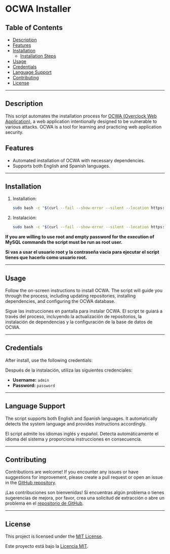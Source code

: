 # OCWA Installer

## Table of Contents
- [Description](#description)
- [Features](#features)
- [Installation](#installation)
  - [Installation Steps](#installation-steps)
- [Usage](#usage)
- [Credentials](#credentials)
- [Language Support](#language-support)
- [Contributing](#contributing)
- [License](#license)

---

## Description

This script automates the installation process for [OCWA (Overclock Web Application)](https://github.com/0x31i/OCWA), a web application intentionally designed to be vulnerable to various attacks. OCWA is a tool for learning and practicing web application security.

## Features

- Automated installation of OCWA with necessary dependencies.
- Supports both English and Spanish languages.

---

## Installation

1. Installation:
   ```bash
   sudo bash -c "$(curl --fail --show-error --silent --location https://raw.githubusercontent.com/0x31i/OCWA-Script/main/Install-OCWA.sh)"

   ```

1. Instalación:
   ```bash
   sudo bash -c "$(curl --fail --show-error --silent --location https://raw.githubusercontent.com/0x31i/OCWA-Script/main/Install-OCWA.sh)"

   ```

**If you are willing to use root and empty password for the execution of MySQL commands the script must be run as root user.**

**Si vas a usar el usuario root y la contraseña vacia para ejecutar el script tienes que hacerlo como usuario root.**


---

## Usage

Follow the on-screen instructions to install OCWA. The script will guide you through the process, including updating repositories, installing dependencies, and configuring the OCWA database.

Sigue las instrucciones en pantalla para instalar OCWA. El script te guiará a través del proceso, incluyendo la actualización de repositorios, la instalación de dependencias y la configuración de la base de datos de OCWA.

---

## Credentials

After install, use the following credentials:

Después de la instalación, utiliza las siguientes credenciales:

- **Username:** `admin`
- **Password:** `password`
  
---

## Language Support

The script supports both English and Spanish languages. It automatically detects the system language and provides instructions accordingly.

El script admite los idiomas inglés y español. Detecta automáticamente el idioma del sistema y proporciona instrucciones en consecuencia.

---

## Contributing

Contributions are welcome! If you encounter any issues or have suggestions for improvement, please create a pull request or open an issue in the [GitHub repository](https://github.com/0x31i/OCWA-Script).

¡Las contribuciones son bienvenidas! Si encuentras algún problema o tienes sugerencias de mejora, por favor, crea una solicitud de extracción o abre un problema en el [repositorio de GitHub](https://github.com/0x31i/OCWA-Script).

---

## License

This project is licensed under the [MIT License](LICENSE).

Este proyecto está bajo la [Licencia MIT](LICENSE).
